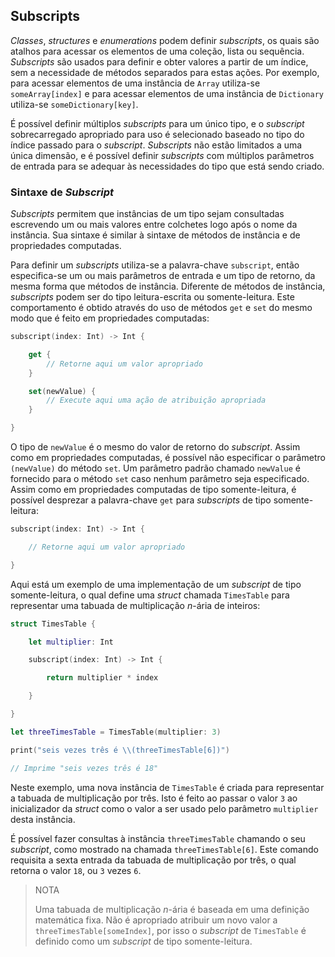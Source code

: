 ## Subscripts

*Classes*, *structures* e *enumerations* podem definir *subscripts*, os quais são atalhos para acessar os elementos de uma coleção, lista ou sequência. *Subscripts* são usados para definir e obter valores a partir de um índice, sem a necessidade de métodos separados para estas ações. Por exemplo, para acessar elementos de uma instância de `Array` utiliza-se `someArray[index]` e para acessar elementos de uma instância de `Dictionary` utiliza-se `someDictionary[key]`.

É possível definir múltiplos *subscripts* para um único tipo, e o *subscript* sobrecarregado apropriado para uso é selecionado baseado no tipo do índice passado para o *subscript*. *Subscripts* não estão limitados a uma única dimensão, e é possível definir *subscripts* com múltiplos parâmetros de entrada para se adequar às necessidades do tipo que está sendo criado.

### Sintaxe de *Subscript*

*Subscripts* permitem que instâncias de um tipo sejam consultadas escrevendo um ou mais valores entre colchetes logo após o nome da instância. Sua sintaxe é similar à sintaxe de métodos de instância e de propriedades computadas.

Para definir um *subscripts* utiliza-se a palavra-chave `subscript`, então especifica-se um ou mais parâmetros de entrada e um tipo de retorno, da mesma forma que métodos de instância. Diferente de métodos de instância, *subscripts* podem ser do tipo leitura-escrita ou somente-leitura. Este comportamento é obtido através do uso de métodos `get` e `set` do mesmo modo que é feito em propriedades computadas:

```swift
subscript(index: Int) -> Int {

    get {
        // Retorne aqui um valor apropriado
    }

    set(newValue) {
        // Execute aqui uma ação de atribuição apropriada
    }

}
```

O tipo de `newValue` é o mesmo do valor de retorno do *subscript*. Assim como em propriedades computadas, é possível não especificar o parâmetro `(newValue)` do método `set`. Um parâmetro padrão chamado `newValue` é fornecido para o método `set` caso nenhum parâmetro seja especificado. Assim como em propriedades computadas de tipo somente-leitura, é possível desprezar a palavra-chave `get` para *subscripts* de tipo somente-leitura:

```swift
subscript(index: Int) -> Int {

    // Retorne aqui um valor apropriado

}
```

Aqui está um exemplo de uma implementação de um *subscript* de tipo somente-leitura, o qual define uma *struct* chamada `TimesTable` para representar uma tabuada de multiplicação *n*-ária de inteiros:

```swift
struct TimesTable {

    let multiplier: Int

    subscript(index: Int) -> Int {

        return multiplier * index

    }

}

let threeTimesTable = TimesTable(multiplier: 3)

print("seis vezes três é \\(threeTimesTable[6])")

// Imprime "seis vezes três é 18"
```

Neste exemplo, uma nova instância de `TimesTable` é criada para representar a tabuada de multiplicação por três. Isto é feito ao passar o valor `3` ao inicializador da *struct* como o valor a ser usado pelo parâmetro `multiplier` desta instância.

É possível fazer consultas à instância `threeTimesTable` chamando o seu *subscript*, como mostrado na chamada `threeTimesTable[6]`. Este comando requisita a sexta entrada da tabuada de multiplicação por três, o qual retorna o valor `18`, ou `3` vezes `6`.

> NOTA
>
> Uma tabuada de multiplicação *n*-ária é baseada em uma definição matemática fixa. Não é apropriado atribuir um novo valor a `threeTimesTable[someIndex]`, por isso o *subscript* de `TimesTable` é definido como um *subscript* de tipo somente-leitura.
